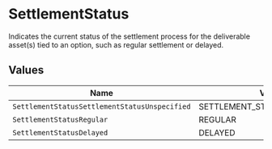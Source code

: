 # SettlementStatus

Indicates the current status of the settlement process for the deliverable asset(s) tied to an option, such as regular settlement or delayed.


## Values

| Name                                          | Value                                         |
| --------------------------------------------- | --------------------------------------------- |
| `SettlementStatusSettlementStatusUnspecified` | SETTLEMENT_STATUS_UNSPECIFIED                 |
| `SettlementStatusRegular`                     | REGULAR                                       |
| `SettlementStatusDelayed`                     | DELAYED                                       |